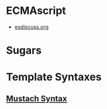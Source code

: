 
# ECMAscript
- [esdiscuss.org](https://esdiscuss.org/)
# Sugars

# Template Syntaxes
## [Mustach Syntax](https://mustache.github.io/)